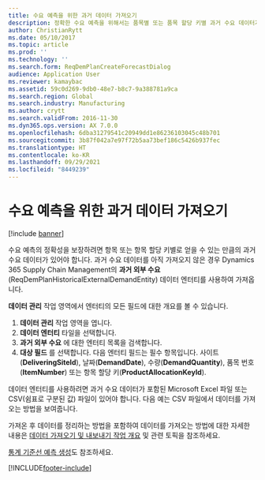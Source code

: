 ```yaml
---
title: 수요 예측을 위한 과거 데이터 가져오기
description: 정확한 수요 예측을 위해서는 품목별 또는 품목 할당 키별 과거 수요 데이터가 필요합니다. 이 토픽에서는 데이터 엔터티를 사용하여 모든 시스템에서 과거 수요 데이터를 가져오는 방법에 대해 설명하므로 수요 예측 데이터의 더 긴 기록이 있습니다.
author: ChristianRytt
ms.date: 05/10/2017
ms.topic: article
ms.prod: ''
ms.technology: ''
ms.search.form: ReqDemPlanCreateForecastDialog
audience: Application User
ms.reviewer: kamaybac
ms.assetid: 59c0d269-9db0-48e7-b8c7-9a388781a9ca
ms.search.region: Global
ms.search.industry: Manufacturing
ms.author: crytt
ms.search.validFrom: 2016-11-30
ms.dyn365.ops.version: AX 7.0.0
ms.openlocfilehash: 6dba31279541c20949dd1e86236103045c48b701
ms.sourcegitcommit: 3b87f042a7e97f72b5aa73bef186c5426b937fec
ms.translationtype: HT
ms.contentlocale: ko-KR
ms.lasthandoff: 09/29/2021
ms.locfileid: "8449239"
---
```

# <a name="import-historical-data-for-demand-forecasts"></a>수요 예측을 위한 과거 데이터 가져오기

[!include [banner](../includes/banner.md)]

수요 예측의 정확성을 보장하려면 항목 또는 항목 할당 키별로 얻을 수 있는 만큼의 과거 수요 데이터가 있어야 합니다. 과거 수요 데이터를 아직 가져오지 않은 경우 Dynamics 365 Supply Chain Management의 **과거 외부 수요**(ReqDemPlanHistoricalExternalDemandEntity) 데이터 엔터티를 사용하여 가져옵니다.

**데이터 관리** 작업 영역에서 엔터티의 모든 필드에 대한 개요를 볼 수 있습니다.

1. **데이터 관리** 작업 영역을 엽니다.
2. **데이터 엔터티** 타일을 선택합니다.
3. **과거 외부 수요** 에 대한 엔터티 목록을 검색합니다.
4. **대상 필드** 를 선택합니다. 다음 엔터티 필드는 필수 항목입니다. 사이트(**DeliveringSiteId**), 날짜(**DemandDate**), 수량(**DemandQuantity**), 품목 번호(**ItemNumber**) 또는 항목 할당 키(**ProductAllocationKeyId**).

데이터 엔터티를 사용하려면 과거 수요 데이터가 포함된 Microsoft Excel 파일 또는 CSV(쉼표로 구분된 값) 파일이 있어야 합니다. 다음 예는 CSV 파일에서 데이터를 가져오는 방법을 보여줍니다.

가져온 후 데이터를 정리하는 방법을 포함하여 데이터를 가져오는 방법에 대한 자세한 내용은 [데이터 가져오기 및 내보내기 작업 개요](../../fin-ops-core/dev-itpro/data-entities/data-import-export-job.md) 및 관련 토픽을 참조하세요.

[통계 기준선 예측 생성](generate-statistical-baseline-forecast.md)도 참조하세요.

[!INCLUDE[footer-include](../../includes/footer-banner.md)]